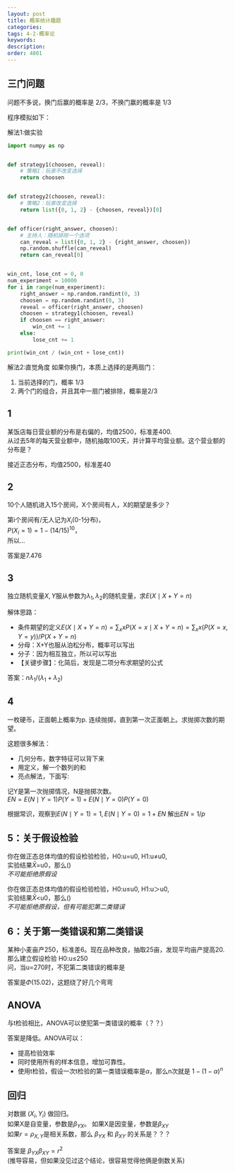 ```yaml
---
layout: post
title: 概率统计趣题
categories:
tags: 4-2-概率论
keywords:
description:
order: 4801
---
```


## 三门问题

问题不多说，换门后赢的概率是 2/3，不换门赢的概率是 1/3  

程序模拟如下：

解法1:做实验

```py
import numpy as np


def strategy1(choosen, reveal):
    # 策略1：玩家不改变选择
    return choosen


def strategy2(choosen, reveal):
    # 策略2：玩家改变选择
    return list({0, 1, 2} - {choosen, reveal})[0]


def officer(right_answer, choosen):
    # 主持人：随机排除一个选项
    can_reveal = list({0, 1, 2} - {right_answer, choosen})
    np.random.shuffle(can_reveal)
    return can_reveal[0]


win_cnt, lose_cnt = 0, 0
num_experiment = 10000
for i in range(num_experiment):
    right_answer = np.random.randint(0, 3)
    choosen = np.random.randint(0, 3)
    reveal = officer(right_answer, choosen)
    choosen = strategy1(choosen, reveal)
    if choosen == right_answer:
        win_cnt += 1
    else:
        lose_cnt += 1

print(win_cnt / (win_cnt + lose_cnt))
```

解法2:直觉角度
如果你换门，本质上选择的是两扇门：
1. 当前选择的门，概率 1/3
2. 两个门的组合，并且其中一扇门被排除，概率是2/3



## 1
某饭店每日营业额的分布是右偏的，均值2500，标准差400.  
从过去5年的每天营业额中，随机抽取100天，并计算平均营业额。这个营业额的分布是？  

接近正态分布，均值2500，标准差40

## 2
10个人随机进入15个房间，X个房间有人，X的期望是多少？  

第i个房间有/无人记为$X_i$(0-1分布)，  
$P(X_i=1)=1-(14/15)^{10}$，  
所以...

答案是7.476

## 3
独立随机变量$X,Y$服从参数为$\lambda_1, \lambda_2$的随机变量，求$E(X\mid X+Y=n)$  

解体思路：
- 条件期望的定义$E(X\mid X+Y=n)=\sum_x x P(X=x\mid X+Y=n)=\sum_x x (P(X=x,Y=y))/P(X+Y=n)$
- 分母：X+Y也服从泊松分布，概率可以写出
- 分子：因为相互独立，所以可以写出
- 【关键步骤】：化简后，发现是二项分布求期望的公式

答案：$n\lambda_1/(\lambda_1+\lambda_2)$

## 4
一枚硬币，正面朝上概率为p. 连续抛掷，直到第一次正面朝上。求抛掷次数的期望。  


这题很多解法：
- 几何分布，数字特征可以背下来
- 用定义，解一个数列的和
- 亮点解法，下面写:

记Y是第一次抛掷情况，N是抛掷次数。  
$EN=E(N\mid Y=1)P(Y=1)+E(N\mid Y=0)P(Y=0)$  

根据常识，观察到$E(N\mid Y=1)=1,E(N\mid Y=0)=1+EN$
解出$EN=1/p$

## 5：关于假设检验

你在做正态总体均值的假设检验检验，H0:u=u0, H1:u≠u0,  
实验结果$\bar X =$u0，那么()  
*不可能拒绝原假设*  


你在做正态总体均值的假设检验检验，H0:u≤u0, H1:u＞u0,  
实验结果$\bar X<$u0，那么()  
*不可能拒绝原假设，但有可能犯第二类错误*


## 6：关于第一类错误和第二类错误

某种小麦亩产250，标准差6。现在品种改良，抽取25亩，发现平均亩产提高20.  
那么建立假设检验 H0:u≤250  
问，当u=270时，不犯第二类错误的概率是

答案是$\Phi(15.02)$，这题绕了好几个弯弯

## ANOVA
与t检验相比，ANOVA可以使犯第一类错误的概率（？？）

答案是降低。ANOVA可以：
- 提高检验效率
- 同时使用所有的样本信息，增加可靠性。
- 使用t检验，假设一次t检验的第一类错误概率是$\alpha$，那么n次就是 $1-(1-\alpha)^n$

## 回归
对数据 $(X_i,Y_i)$ 做回归。  
如果X是自变量，参数是$\beta_{YX}$。 如果X是因变量，参数是$\beta_{XY}$  
如果$r=\rho_{X,Y}$是相关系数，那么 $\beta_{YX}$ 和 $\beta_{XY}$ 的关系是？？？

答案是 $\beta_{YX} \beta_{XY} = r^2$  
(推导容易，但如果没见过这个结论，很容易觉得他俩是倒数关系)
